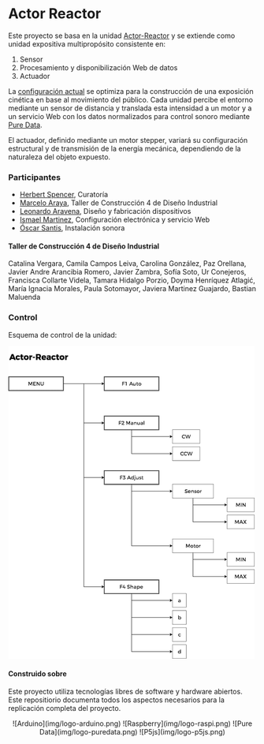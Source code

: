 # Actor Reactor

Este proyecto se basa en la unidad [Actor-Reactor](https://github.com/amereida/actor-re-actor) y se extiende como unidad expositiva multipropósito consistente en:

1. Sensor
2. Procesamiento y disponibilización Web de datos
3. Actuador

La [configuración actual](https://docs.google.com/spreadsheets/d/1H8SptrEivwXtSlFbvr6E0EB0E-gABvcepRMJ9xA1qTE/edit?usp=sharing) se optimiza para la construcción de una exposición cinética en base al movimiento del público. Cada unidad percibe el entorno mediante un sensor de distancia y translada esta intensidad a un motor y a un servicio Web con los datos normalizados para control sonoro mediante [Pure Data](https://puredata.info/).


El actuador, definido mediante un motor stepper, variará su configuración estructural y de transmisión de la energía mecánica, dependiendo de la naturaleza del objeto expuesto.

### Participantes

* [Herbert Spencer](http://wiki.ead.pucv.cl/index.php/Herbert_Spencer), Curatoría
* [Marcelo Araya](http://wiki.ead.pucv.cl/index.php/Marcelo_Araya), Taller de Construcción 4 de Diseño Industrial
* [Leonardo Aravena](http://wiki.ead.pucv.cl/index.php/Leonardo_Aravena), Diseño y fabricación dispositivos
* [Ismael Martinez](https://www.linkedin.com/in/ismael-martinez-8bb78ba3/), Configuración electrónica y servicio Web
* [Óscar Santis](https://soundcloud.com/oscarsantis), Instalación sonora

#### Taller de Construcción 4 de Diseño Industrial

Catalina Vergara, Camila Campos Leiva, Carolina González, Paz Orellana, Javier Andre Arancibia Romero, Javier Zambra, Sofía Soto, Ur Conejeros, Francisca Collarte Videla, Tamara Hidalgo Porzio, Doyma Henríquez Atlagić, María Ignacia Morales, Paula Sotomayor, Javiera Martinez Guajardo, Bastian Maluenda

### Control

Esquema de control de la unidad:

![Esquema de Control](img/actor-reactor-ai.png)


#### Construido sobre

Este proyecto utiliza tecnologías libres de software y hardware abiertos. Este repositiorio documenta todos los aspectos necesarios para la replicación completa del proyecto.

<p align=center>
![Arduino](img/logo-arduino.png)
![Raspberry](img/logo-raspi.png)
![Pure Data](img/logo-puredata.png)
![P5js](img/logo-p5js.png) 

